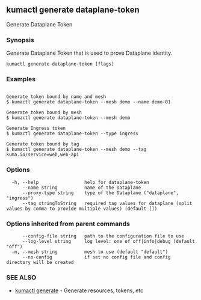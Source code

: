 ## kumactl generate dataplane-token

Generate Dataplane Token

### Synopsis

Generate Dataplane Token that is used to prove Dataplane identity.

```
kumactl generate dataplane-token [flags]
```

### Examples

```

Generate token bound by name and mesh
$ kumactl generate dataplane-token --mesh demo --name demo-01

Generate token bound by mesh
$ kumactl generate dataplane-token --mesh demo

Generate Ingress token
$ kumactl generate dataplane-token --type ingress

Generate token bound by tag
$ kumactl generate dataplane-token --mesh demo --tag kuma.io/service=web,web-api

```

### Options

```
  -h, --help                 help for dataplane-token
      --name string          name of the Dataplane
      --proxy-type string    type of the Dataplane ("dataplane", "ingress")
      --tag stringToString   required tag values for dataplane (split values by comma to provide multiple values) (default [])
```

### Options inherited from parent commands

```
      --config-file string   path to the configuration file to use
      --log-level string     log level: one of off|info|debug (default "off")
  -m, --mesh string          mesh to use (default "default")
      --no-config            if set no config file and config directory will be created
```

### SEE ALSO

* [kumactl generate](kumactl_generate.md)	 - Generate resources, tokens, etc

